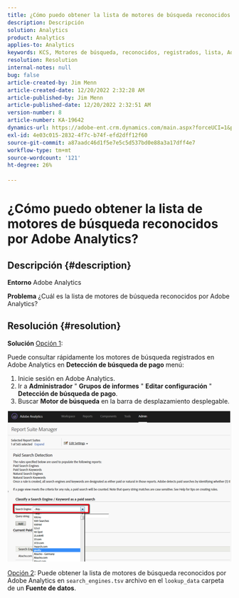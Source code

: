 ```yaml
---
title: ¿Cómo puedo obtener la lista de motores de búsqueda reconocidos por Adobe Analytics?
description: Descripción
solution: Analytics
product: Analytics
applies-to: Analytics
keywords: KCS, Motores de búsqueda, reconocidos, registrados, lista, Adobe Analytics
resolution: Resolution
internal-notes: null
bug: false
article-created-by: Jim Menn
article-created-date: 12/20/2022 2:32:28 AM
article-published-by: Jim Menn
article-published-date: 12/20/2022 2:32:51 AM
version-number: 8
article-number: KA-19642
dynamics-url: https://adobe-ent.crm.dynamics.com/main.aspx?forceUCI=1&pagetype=entityrecord&etn=knowledgearticle&id=d9a38787-0e80-ed11-81ac-6045bd006704
exl-id: 4e03c015-2832-4f7c-b74f-efd2dff12f60
source-git-commit: a87aadc46d1f5e7e5c5d537bd0e88a3a17dff4e7
workflow-type: tm+mt
source-wordcount: '121'
ht-degree: 26%

---
```


# ¿Cómo puedo obtener la lista de motores de búsqueda reconocidos por Adobe Analytics?

## Descripción {#description}


<b>Entorno</b>
Adobe Analytics

<b>Problema</b>
¿Cuál es la lista de motores de búsqueda reconocidos por Adobe Analytics?


## Resolución {#resolution}


<b>Solución</b>
<u>Opción 1</u>:

Puede consultar rápidamente los motores de búsqueda registrados en Adobe Analytics en <b>Detección de búsqueda de pago</b> menú:

1. Inicie sesión en Adobe Analytics.
2. Ir a <b>Administrador</b> &quot; <b>Grupos de informes</b> &quot; <b>Editar configuración</b> &quot; <b>Detección de búsqueda de pago</b>.
3. Buscar <b>Motor de búsqueda</b> en la barra de desplazamiento desplegable.


![](assets/d35acf7a-a0e7-ec11-bb3c-000d3a3bd25c.png)

<u>Opción 2</u>: Puede obtener la lista de motores de búsqueda reconocidos por Adobe Analytics en `search_engines.tsv` archivo en el `lookup_data` carpeta de un <b>Fuente de datos</b>.
